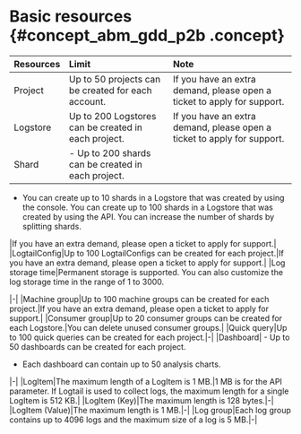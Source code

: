 # Basic resources {#concept_abm_gdd_p2b .concept}

|Resources|Limit|Note|
|:--------|:----|:---|
|Project|Up to 50 projects can be created for each account.|If you have an extra demand, please open a ticket to apply for support.|
|Logstore|Up to 200 Logstores can be created in each project.|If you have an extra demand, please open a ticket to apply for support.|
|Shard| -   Up to 200 shards can be created in each project.
-   You can create up to 10 shards in a Logstore that was created by using the console. You can create up to 100 shards in a Logstore that was created by using the API. You can increase the number of shards by splitting shards.

 |If you have an extra demand, please open a ticket to apply for support.|
|LogtailConfig|Up to 100 LogtailConfigs can be created for each project.|If you have an extra demand, please open a ticket to apply for support.|
|Log storage time|Permanent storage is supported. You can also customize the log storage time in the range of 1 to 3000.

 |-|
|Machine group|Up to 100 machine groups can be created for each project.|If you have an extra demand, please open a ticket to apply for support.|
|Consumer group|Up to 20 consumer groups can be created for each Logstore.|You can delete unused consumer groups.|
|Quick query|Up to 100 quick queries can be created for each project.|-|
|Dashboard| -   Up to 50 dashboards can be created for each project.
-   Each dashboard can contain up to 50 analysis charts.

 |-|
|LogItem|The maximum length of a LogItem is 1 MB.|1 MB is for the API parameter. If Logtail is used to collect logs, the maximum length for a single LogItem is 512 KB.|
|LogItem \(Key\)|The maximum length is 128 bytes.|-|
|LogItem \(Value\)|The maximum length is 1 MB.|-|
|Log group|Each log group contains up to 4096 logs and the maximum size of a log is 5 MB.|-|

